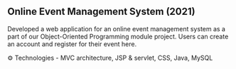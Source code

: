 ## Online Event Management System (2021)

Developed a web application for an online event management system as a
part of our Object-Oriented Programming module project. Users can create
an account and register for their event here.

⚙ Technologies - MVC architecture, JSP & servlet, CSS, Java, MySQL

